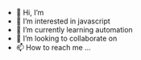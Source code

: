 - 👋 Hi, I’m 
- 👀 I’m interested in javascript
- 🌱 I’m currently learning automation
- 💞️ I’m looking to collaborate on 
- 📫 How to reach me ...

<!---
DushyantQA/DushyantQA is a ✨ special ✨ repository because its `README.md` (this file) appears on your GitHub profile.
You can click the Preview link to take a look at your changes.
--->
